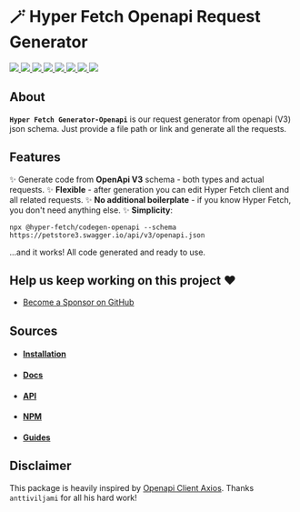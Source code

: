 # 🪄 Hyper Fetch Openapi Request Generator

<p>
  <a href="https://bettertyped.com/">
    <img src="https://custom-icon-badges.demolab.com/static/v1?label=&message=BetterTyped&color=333&logo=BT" />
  </a>
  <a href="https://github.com/BetterTyped/hyper-fetch">
    <img src="https://custom-icon-badges.demolab.com/github/stars/BetterTyped/hyper-fetch?logo=star&color=118ab2" />
  </a>
  <a href="https://github.com/BetterTyped/hyper-fetch/blob/main/License.md">
    <img src="https://custom-icon-badges.demolab.com/github/license/BetterTyped/hyper-fetch?logo=law&color=yellow" />
  </a>
  <a href="https://www.npmjs.com/package/@hyper-fetch/codegen-openapi">
    <img src="https://custom-icon-badges.demolab.com/npm/v/@hyper-fetch/codegen-openapi.svg?logo=npm&color=e76f51" />
  </a>
  <a href="https://api.codeclimate.com/v1/badges/eade9435e75ecea0c004/test_coverage">
    <img src="https://api.codeclimate.com/v1/badges/eade9435e75ecea0c004/test_coverage" />
  </a>
  <a href="https://github.com/BetterTyped/hyper-fetch">
    <img src="https://custom-icon-badges.demolab.com/badge/typescript-%23007ACC.svg?logo=typescript&logoColor=white" />
  </a>
  <a href="https://github.com/BetterTyped/hyper-fetch">
    <img src="https://custom-icon-badges.demolab.com/badge/openapi-green.svg?logo=openapi&logoColor=fff" />
  </a>
  <a href="https://www.npmjs.com/package/@hyper-fetch/codegen-openapi">
    <img src="https://custom-icon-badges.demolab.com/bundlephobia/minzip/@hyper-fetch/codegen-openapi?color=64BC4B&logo=package" />
  </a>
</p>

## About

**`Hyper Fetch Generator-Openapi`** is our request generator from openapi (V3) json schema. Just provide a file path or
link and generate all the requests.

## Features

✨ Generate code from **OpenApi V3** schema - both types and actual requests. ✨ **Flexible** - after generation you can
edit Hyper Fetch client and all related requests. ✨ **No additional boilerplate** - if you know Hyper Fetch, you don't
need anything else. ✨ **Simplicity**:

```tsx
npx @hyper-fetch/codegen-openapi --schema https://petstore3.swagger.io/api/v3/openapi.json
```

...and it works! All code generated and ready to use.

## Help us keep working on this project ❤️

- [Become a Sponsor on GitHub](https://github.com/sponsors/prc5)

## Sources

- #### [Installation](https://hyperfetch.bettertyped.com/docs/getting-started/installation)
- #### [Docs](https://hyperfetch.bettertyped.com/)
- #### [API](https://hyperfetch.bettertyped.com/api/)
- #### [NPM](https://www.npmjs.com/package/@hyper-fetch/codegen-openapi)
- #### [Guides](https://hyperfetch.bettertyped.com/guides/Basic/Setup)

## Disclaimer

This package is heavily inspired by [Openapi Client Axios](https://www.npmjs.com/package/openapi-client-axios). Thanks
`anttiviljami` for all his hard work!

